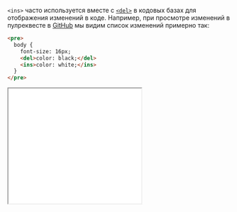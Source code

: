 `<ins>` часто используется вместе с [`<del>`](/html/del/) в кодовых базах для отображения изменений в коде. Например, при просмотре изменений в пулреквесте в [GitHub](https://github.com/) мы видим список изменений примерно так:

```html
<pre>
  body {
    font-size: 16px;
    <del>color: black;</del>
    <ins>color: white;</ins>
  }
</pre>
```

<iframe title="Пример с кодом" src="../demos/code/" height="260"></iframe>
